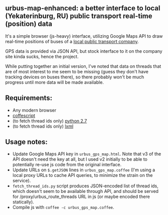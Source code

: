 urbus-map-enhanced: a better interface to local (Yekaterinburg, RU) public transport real-time (position) data
--------------------

It's a simple browser (js-heavy) interface, utilizing Google Maps API to draw
real-time positions of buses of a [local public transport
company](http://www.urbus.ru/).

GPS data is provided via JSON API, but stock interface to it on the company site
kinda sucks, hence the project.

While putting together an initial version, I've noted that data on threads that
are of most interest to me seem to be missing (guess they don't have tracking
devices on buses there), so there probably won't be much progress until more
data will be made available.


Requirements:
--------------------

* Any modern browser
* [coffescript](http://jashkenas.github.com/coffee-script/)
* (to fetch thread ids only) [python 2.7](http://python.org)
* (to fetch thread ids only) [lxml](http://lxml.de)


Usage notes:
--------------------

* Update Google Maps API key in `urbus_gps_map.html`. Note that v3 of the API
  doesn't need the key at all, but I used v2 initially to be able to potentially
  re-use js code from the original interface.
* Update URLs on `$.getJSON` lines in `urbus_gps_map.coffee` (I'm using a local
  proxy URLs to cache API queries, to minimize the strain on the service).
* `fetch_thread_ids.py` script produces JSON-encoded list of thread ids, which
  doesn't seem to be available through API, and should be served for
  /proxy/urbus_route_threads URL in js (or maybe encoded there statically).
* Compile js with `coffee -c urbus_gps_map.coffee`.
